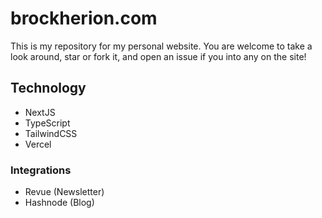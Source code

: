 # brockherion.com

This is my repository for my personal website. You are welcome to take a look around, star or fork it, and open an issue if you into any on the site!

## Technology

- NextJS
- TypeScript
- TailwindCSS
- Vercel

### Integrations

- Revue (Newsletter)
- Hashnode (Blog)
